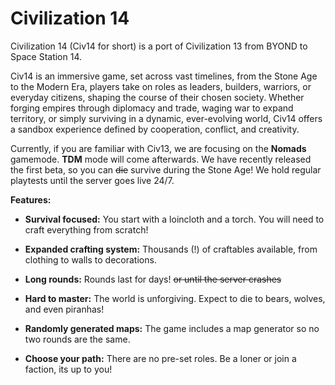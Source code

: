 # Civilization 14

Civilization 14 (Civ14 for short) is a port of Civilization 13 from BYOND to Space Station 14.

Civ14 is an immersive game, set across vast timelines, from the Stone Age to the Modern Era, players take on roles as leaders, builders, warriors, or everyday citizens, shaping the course of their chosen society. Whether forging empires through diplomacy and trade, waging war to expand territory, or simply surviving in a dynamic, ever-evolving world, Civ14 offers a sandbox experience defined by cooperation, conflict, and creativity.

Currently, if you are familiar with Civ13, we are focusing on the **Nomads** gamemode. **TDM** mode will come afterwards. We have recently released the first beta, so you can ~~die~~ survive during the Stone Age! We hold regular playtests until the server goes live 24/7.

**Features:**

- **Survival focused:** You start with a loincloth and a torch. You will need to craft everything from scratch!

- **Expanded crafting system:** Thousands (!) of craftables available, from clothing to walls to decorations. 

- **Long rounds:** Rounds last for days! ~~or until the server crashes~~

- **Hard to master:** The world is unforgiving. Expect to die to bears, wolves, and even piranhas!

- **Randomly generated maps:** The game includes a map generator so no two rounds are the same.

- **Choose your path:** There are no pre-set roles. Be a loner or join a faction, its up to you!

